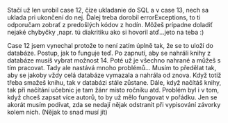 Stačí už len urobil case 12, čize ukladanie do SQL a v case 13, nech sa uklada pri ukončení do nej. Ďalej treba dorobil errorExceptions, to ti odporučam zobrať z predošlých kódov z hodín. Môžeš prípadne doladiť nejaké chybyčky ,napr. tú diakritiku ako si hovoril atď...jeto na teba :)

Case 12 jsem vynechal protože to není zatím úplně tak, že se to uloží do databáze.
Postup, jak to funguje teď.
Po zapnutí, aby se nahráli knihy z databáze musíš vybrat možnost 14. Poté už je všechno nahrané a můžeš s tím pracovat. Tady ale nastává mnoho problémů... Musím to předělat tak, aby se jakoby vždy celá databáze vymazala a nahrála od znova.
Když totiž třeba smažeš knihu, tak v databázi stále zůstane. Dále, když načítáš knihy, tak při načítání učebnic je tam žánr místo ročníku atd. 
Problém byl i v tom, když chceš zapsat více autorů, to by už mělo fungovat v pořádku. Jen se akorát musím podívat, zda se nedají nějak odstranit při vypisování závorky kolem nich. (Nějak to snad musí jít)
